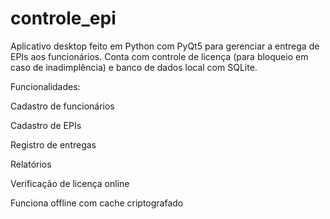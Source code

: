 # controle_epi
Aplicativo desktop feito em Python com PyQt5 para gerenciar a entrega de EPIs aos funcionários.
Conta com controle de licença (para bloqueio em caso de inadimplência) e banco de dados local com SQLite.

Funcionalidades:

Cadastro de funcionários

Cadastro de EPIs

Registro de entregas

Relatórios

Verificação de licença online

Funciona offline com cache criptografado
